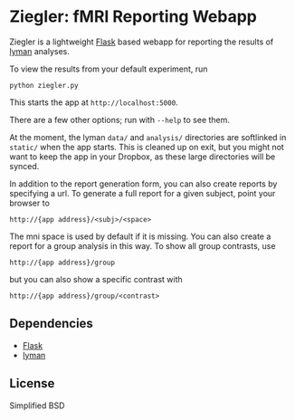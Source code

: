Ziegler: fMRI Reporting Webapp
==============================

Ziegler is a lightweight [Flask](http://flask.pocoo.org/) based webapp for reporting the results of [lyman](https://github.com/mwaskom/lyman) analyses.

To view the results from your default experiment, run

    python ziegler.py

This starts the app at `http://localhost:5000`.

There are a few other options; run with `--help` to see them.

At the moment, the lyman `data/` and `analysis/` directories are softlinked in `static/` when the app starts. This is cleaned up on exit, but you might not want to keep the app in your Dropbox, as these large directories will be synced.

In addition to the report generation form, you can also create reports by specifying a url. To generate a full report for a given subject, point your browser to

    http://{app address}/<subj>/<space>

The mni space is used by default if it is missing. You can also create a report for a group analysis in this way. To show all group contrasts, use

    http://{app address}/group

but you can also show a specific contrast with

    http://{app address}/group/<contrast>

Dependencies
------------
- [Flask](http://flask.pocoo.org/)
- [lyman](https://github.com/mwaskom/lyman)

License
-------
Simplified BSD
